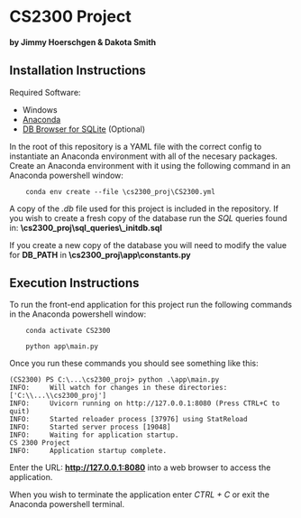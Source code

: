 # CS2300 Project

#### by Jimmy Hoerschgen & Dakota Smith

## Installation Instructions

Required Software:

- Windows
- [Anaconda](https://www.anaconda.com/)
- [DB Browser for SQLite](https://sqlitebrowser.org/) (Optional)

In the root of this repository is a YAML file with the correct config to instantiate an Anaconda environment with all of the necesary  packages. Create an Anaconda environment  with it using the following command in an Anaconda powershell window:

```
    conda env create --file \cs2300_proj\CS2300.yml
```

A copy of the _.db_ file used for this project is included in the repository. If you wish to create a fresh copy of the database run the _SQL_ queries found in: **\cs2300_proj\sql_queries\\\_initdb.sql**

If you create a new copy of the database you will need to modify the value for **DB_PATH** in **\cs2300_proj\app\constants.py**

## Execution Instructions

To run the front-end application for this project run the following commands in the Anaconda powershell window:

```
    conda activate CS2300
```

```
    python app\main.py
```

Once you run these commands you should see something like this:
```
(CS2300) PS C:\...\cs2300_proj> python .\app\main.py
INFO:     Will watch for changes in these directories: ['C:\\...\\cs2300_proj']
INFO:     Uvicorn running on http://127.0.0.1:8080 (Press CTRL+C to quit)
INFO:     Started reloader process [37976] using StatReload
INFO:     Started server process [19048]
INFO:     Waiting for application startup.
CS 2300 Project
INFO:     Application startup complete.
```

Enter the URL: **http://127.0.0.1:8080** into a web browser to access the application.

When you wish to terminate the application enter *CTRL + C* or exit the Anaconda powershell terminal.